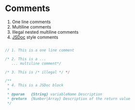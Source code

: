 
# Comments

1. One line comments
2. Multiline comments
3. Illegal nested multiline comments
4. [JSDoc](http://usejsdoc.org/) style comments

``` Javascript

// 1. This is a one line comment

/* 2. This is a ...
   ... multiline comment*/

/* 3. This is /* illegal */ */

/**
 * 4. This is a JSDoc block
 *
 * @param 	{String} variableName Description
 * @return 	{Number|Array} Description of the return value
 */

```
